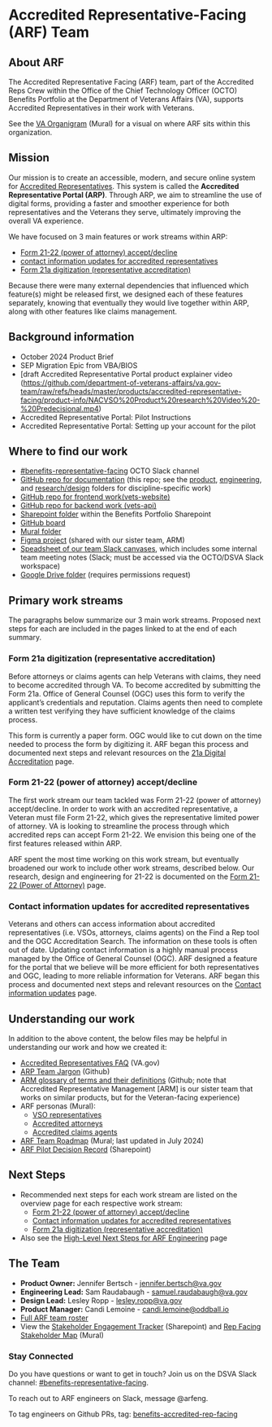 # Accredited Representative-Facing (ARF) Team

## About ARF

The Accredited Representative Facing (ARF) team, part of the Accredited Reps Crew within the Office of the Chief Technology Officer (OCTO) Benefits Portfolio at the Department of Veterans Affairs (VA), supports Accredited Representatives in their work with Veterans.

See the [VA Organigram](https://app.mural.co/t/departmentofveteransaffairs9999/m/departmentofveteransaffairs9999/1678236223248/ef60b22feff4aa22c594256683b81988abc1f181?invited=true&sender=u44da4f823ec94118a7079396) (Mural) for a visual on where ARF sits within this organization.

## Mission

Our mission is to create an accessible, modern, and secure online system for [Accredited Representatives](https://www.va.gov/resources/va-accredited-representative-faqs/). This system is called the **Accredited Representative Portal (ARP)**. Through ARP, we aim to streamline the use of digital forms, providing a faster and smoother experience for both representatives and the Veterans they serve, ultimately improving the overall VA experience.

We have focused on 3 main features or work streams within ARP: 
- [Form 21-22 (power of attorney) accept/decline](https://github.com/department-of-veterans-affairs/va.gov-team/blob/master/products/accredited-representative-facing/21-22-power-of-attorney.md)
- [contact information updates for accredited representatives](https://github.com/department-of-veterans-affairs/va.gov-team/blob/master/products/accredited-representative-facing/contact-information-updates.md)
- [Form 21a digitization (representative accreditation)](https://github.com/department-of-veterans-affairs/va.gov-team/blob/master/products/accredited-representative-facing/21a-digital-accreditation.md)

Because there were many external dependencies that influenced which feature(s) might be released first, we designed each of these features separately, knowing that eventually they would live together within ARP, along with other features like claims management. 

## Background information
-  October 2024 Product Brief
- SEP Migration Epic from VBA/BIOS
-  [draft Accredited Representative Portal product explainer video (https://github.com/department-of-veterans-affairs/va.gov-team/raw/refs/heads/master/products/accredited-representative-facing/product-info/NACVSO%20Product%20research%20Video%20-%20Predecisional.mp4)
- Accredited Representative Portal:  Pilot Instructions
- Accredited Representative Portal:  Setting up your account for the pilot

## Where to find our work

- [#benefits-representative-facing](https://dsva.slack.com/archives/C05SUUM4GAW) OCTO Slack channel
- [GitHub repo for documentation](https://github.com/department-of-veterans-affairs/va.gov-team/tree/master/products/accredited-representative-facing) (this repo; see the [product](https://github.com/department-of-veterans-affairs/va.gov-team/tree/master/products/accredited-representative-facing/product-info), [engineering](https://github.com/department-of-veterans-affairs/va.gov-team/tree/master/products/accredited-representative-facing/engineering), and [research/design](https://github.com/department-of-veterans-affairs/va.gov-team/tree/master/products/accredited-representative-facing/research) folders for discipline-specific work)
- [GitHub repo for frontend work(vets-website)](https://github.com/department-of-veterans-affairs/vets-website/tree/main/src/applications/accredited-representative-portal)
- [GitHub repo for backend work (vets-api)](https://github.com/department-of-veterans-affairs/vets-api/tree/master/modules/accredited_representative_portal)
- [Sharepoint folder](https://dvagov.sharepoint.com/:f:/r/sites/vaabdvro/Shared%20Documents/Accredited%20Representative%20Facing/Research/032024%20VSOR%20User%20Testing?csf=1&web=1&e=nBcDcq) within the Benefits Portfolio Sharepoint
- [GitHub board](https://github.com/orgs/department-of-veterans-affairs/projects/1471/views/7)
- [Mural folder](https://app.mural.co/t/departmentofveteransaffairs9999/r/1613770853903?folderUuid=ec617166-2771-4165-a134-39e239f3a045)
- [Figma project](https://www.figma.com/files/team/1278375444205744118/project/176208173/Accredited-Representatives?fuid=1142566432181786950) (shared with our sister team, ARM)
- [Speadsheet of our team Slack canvases](https://dsva.slack.com/docs/T03FECE8V/F06HU14UKQC), which includes some internal team meeting notes (Slack; must be accessed via the OCTO/DSVA Slack workspace)
- [Google Drive folder](https://drive.google.com/drive/folders/0AHtMEJhzWhvjUk9PVA) (requires permissions request)

## Primary work streams

The paragraphs below summarize our 3 main work streams. Proposed next steps for each are included in the pages linked to at the end of each summary.

### Form 21a digitization (representative accreditation)
Before attorneys or claims agents can help Veterans with claims, they need to become accredited through VA. To become accredited by submitting the Form 21a. Office of General Counsel (OGC) uses this form to verify the applicant’s credentials and reputation. Claims agents then need to complete a written test verifying they have sufficient knowledge of the claims process.

This form is currently a paper form. OGC would like to cut down on the time needed to process the form by digitizing it. ARF began this process and documented next steps and relevant resources on the [21a Digital Accreditation](https://github.com/department-of-veterans-affairs/va.gov-team/blob/master/products/accredited-representative-facing/21a-digital-accreditation.md) page.

### Form 21-22 (power of attorney) accept/decline
The first work stream our team tackled was Form 21-22 (power of attorney) accept/decline. In order to work with an accredited representative, a Veteran must file Form 21-22, which gives the representative limited power of attorney. VA is looking to streamline the process through which accredited reps can accept Form 21-22. We envision this being one of the first features released within ARP. 

ARF spent the most time working on this work stream, but eventually broadened our work to include other work streams, described below. Our research, design and engineering for 21-22 is documented on the [Form 21-22 (Power of Attorney)](https://github.com/department-of-veterans-affairs/va.gov-team/blob/master/products/accredited-representative-facing/21-22-power-of-attorney.md) page.

### Contact information updates for accredited representatives
Veterans and others can access information about accredited representatives (i.e. VSOs, attorneys, claims agents) on the Find a Rep tool and the OGC Accreditation Search. The information on these tools is often out of date. Updating contact information is a highly manual process managed by the Office of General Counsel (OGC). ARF designed a feature for the portal that we believe will be more efficient for both representatives and OGC, leading to more reliable information for Veterans. ARF began this process and documented next steps and relevant resources on the [Contact information updates](https://github.com/department-of-veterans-affairs/va.gov-team/blob/master/products/accredited-representative-facing/contact-information-updates.md) page.

## Understanding our work

In addition to the above content, the below files may be helpful in understanding our work and how we created it:

- [Accredited Representatives FAQ](https://www.va.gov/resources/va-accredited-representative-faqs/) (VA.gov)
- [ARP Team Jargon](/products/accredited-representative-facing/product-info/team-jargon.md) (Github)
- [ARM glossary of terms and their definitions](https://github.com/department-of-veterans-affairs/va.gov-team/blob/master/products/accredited-representation-management/research/terminology-definitions.md) (Github; note that Accredited Representative Management [ARM] is our sister team that works on similar products, but for the Veteran-facing experience)
- ARF personas (Mural):
  - [VSO representatives](https://app.mural.co/t/departmentofveteransaffairs9999/m/departmentofveteransaffairs9999/1709236473099/7a69ce07dbe58af30f1954470bebbe59b7bf1160?sender=u8cf3f08a008c2b61ad621433)
  - [Accredited attorneys](https://app.mural.co/t/departmentofveteransaffairs9999/m/departmentofveteransaffairs9999/1717533456497/60064424f651818203ff49ac43d6fb9f0f2bccac?sender=u8cf3f08a008c2b61ad621433)
  - [Accredited claims agents](https://app.mural.co/t/departmentofveteransaffairs9999/m/departmentofveteransaffairs9999/1718731869465/cf73b89eddb92c604d292554a31e503f7ce5d982?sender=u8cf3f08a008c2b61ad621433)
- [ARF Team Roadmap](https://app.mural.co/t/departmentofveteransaffairs9999/m/departmentofveteransaffairs9999/1720019177037/1918bcb5dac0dab8a8103395aef7c9ddb347d6e6?sender=u2a4240a640b257ce33545495) (Mural; last updated in July 2024) 
- [ARF Pilot Decision Record](https://dvagov.sharepoint.com/:x:/r/sites/vaabdvro/Shared%20Documents/Accredited%20Repr[…]x?d=waab14a59eb53458c9a3f01ba6660d290&csf=1&web=1&e=c3oxLK) (Sharepoint)

## Next Steps
- Recommended next steps for each work stream are listed on the overview page for each respective work stream:
  - [Form 21-22 (power of attorney) accept/decline](https://github.com/department-of-veterans-affairs/va.gov-team/blob/master/products/accredited-representative-facing/21-22-power-of-attorney.md)
  - [Contact information updates for accredited representatives](https://github.com/department-of-veterans-affairs/va.gov-team/blob/master/products/accredited-representative-facing/contact-information-updates.md) 
  - [Form 21a digitization (representative accreditation)](https://github.com/department-of-veterans-affairs/va.gov-team/blob/master/products/accredited-representative-facing/21a-digital-accreditation.md)
- Also see the [High-Level Next Steps for ARF Engineering](https://github.com/department-of-veterans-affairs/va.gov-team/blob/master/products/accredited-representative-facing/engineering/docs/2024-9-ARF-engineering-next-steps.md) page

## The Team

- **Product Owner:** Jennifer Bertsch - [jennifer.bertsch@va.gov](mailto:jennifer.bertsch@va.gov)
- **Engineering Lead:** Sam Raudabaugh - [samuel.raudabaugh@va.gov](mailto:samuel.raudabaugh@va.gov)
- **Design Lead:** Lesley Ropp - [lesley.ropp@va.gov](mailto:lesley.ropp@va.gov)
- **Product Manager:** Candi Lemoine - [candi.lemoine@oddball.io](mailto:candi.lemoine@oddball.io)
- [Full ARF team roster](https://github.com/orgs/department-of-veterans-affairs/projects/947/views/4)
- View the [Stakeholder Engagement Tracker](https://dvagov.sharepoint.com/:x:/s/vaabdvro/EQgtn4jarAlBrIzHbxXaRnsBwyQxcNxleqUfl6QEAuaxTA?e=kCEQav) (Sharepoint) and [Rep Facing Stakeholder Map](https://app.mural.co/t/departmentofveteransaffairs9999/m/departmentofveteransaffairs9999/1696447082781/01a5c0865df77c97693ac51b36a61a989c8f9fba?sender=u2a4240a640b257ce33545495) (Mural)

### Stay Connected

Do you have questions or want to get in touch? Join us on the DSVA Slack channel: [#benefits-representative-facing](https://dsva.slack.com/archives/C05SUUM4GAW).

To reach out to ARF engineers on Slack, message @arfeng.

To tag engineers on Github PRs, tag: [benefits-accredited-rep-facing]([url](https://github.com/orgs/department-of-veterans-affairs/teams/benefits-accredited-rep-facing)https://github.com/orgs/department-of-veterans-affairs/teams/benefits-accredited-rep-facing)
